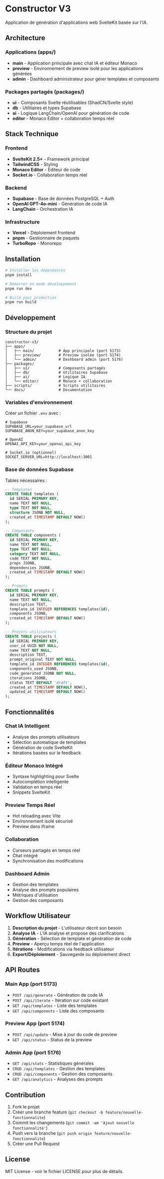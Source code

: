 # Constructor V3

Application de génération d'applications web SvelteKit basée sur l'IA.

## Architecture

### Applications (apps/)

- **main** - Application principale avec chat IA et éditeur Monaco
- **preview** - Environnement de preview isolé pour les applications générées  
- **admin** - Dashboard administrateur pour gérer templates et composants

### Packages partagés (packages/)

- **ui** - Composants Svelte réutilisables (ShadCN/Svelte style)
- **db** - Utilitaires et types Supabase
- **ai** - Logique LangChain/OpenAI pour génération de code
- **editor** - Monaco Editor + collaboration temps réel

## Stack Technique

### Frontend
- **SvelteKit 2.5+** - Framework principal
- **TailwindCSS** - Styling
- **Monaco Editor** - Éditeur de code
- **Socket.io** - Collaboration temps réel

### Backend
- **Supabase** - Base de données PostgreSQL + Auth
- **OpenAI GPT-4o-mini** - Génération de code IA
- **LangChain** - Orchestration IA

### Infrastructure
- **Vercel** - Déploiement frontend
- **pnpm** - Gestionnaire de paquets
- **TurboRepo** - Monorepo

## Installation

```bash
# Installer les dépendances
pnpm install

# Démarrer en mode développement
pnpm run dev

# Build pour production  
pnpm run build
```

## Développement

### Structure du projet

```
constructor-v3/
├── apps/
│   ├── main/           # App principale (port 5173)
│   ├── preview/        # Preview isolée (port 5174) 
│   └── admin/          # Dashboard admin (port 5176)
├── packages/
│   ├── ui/             # Composants partagés
│   ├── db/             # Utilitaires Supabase
│   ├── ai/             # Logique IA
│   └── editor/         # Monaco + collaboration
├── scripts/            # Scripts utilitaires
└── docs/               # Documentation
```

### Variables d'environnement

Créer un fichier `.env` avec :

```env
# Supabase
SUPABASE_URL=your_supabase_url
SUPABASE_ANON_KEY=your_supabase_anon_key

# OpenAI
OPENAI_API_KEY=your_openai_api_key

# Socket.io (optionnel)
SOCKET_SERVER_URL=http://localhost:3001
```

### Base de données Supabase

Tables nécessaires :

```sql
-- Templates
CREATE TABLE templates (
  id SERIAL PRIMARY KEY,
  name TEXT NOT NULL,
  type TEXT NOT NULL,
  structure JSONB NOT NULL,
  created_at TIMESTAMP DEFAULT NOW()
);

-- Composants
CREATE TABLE components (
  id SERIAL PRIMARY KEY,
  name TEXT NOT NULL,
  type TEXT NOT NULL,
  category TEXT NOT NULL,
  code TEXT NOT NULL,
  props JSONB,
  dependencies JSONB,
  created_at TIMESTAMP DEFAULT NOW()
);

-- Prompts
CREATE TABLE prompts (
  id SERIAL PRIMARY KEY,
  name TEXT NOT NULL,
  description TEXT,
  template_id INTEGER REFERENCES templates(id),
  components JSONB,
  created_at TIMESTAMP DEFAULT NOW()
);

-- Projets utilisateurs
CREATE TABLE projects (
  id SERIAL PRIMARY KEY,
  user_id UUID NOT NULL,
  name TEXT NOT NULL,
  description TEXT,
  prompt_original TEXT NOT NULL,
  template_id INTEGER REFERENCES templates(id),
  components_used JSONB,
  code_generated JSONB NOT NULL,
  iterations JSONB,
  status TEXT DEFAULT 'draft',
  created_at TIMESTAMP DEFAULT NOW(),
  updated_at TIMESTAMP DEFAULT NOW()
);
```

## Fonctionnalités

### Chat IA Intelligent
- Analyse des prompts utilisateurs
- Sélection automatique de templates
- Génération de code SvelteKit
- Itérations basées sur le feedback

### Éditeur Monaco Intégré
- Syntaxe highlighting pour Svelte
- Autocomplétion intelligente
- Validation en temps réel
- Snippets SvelteKit

### Preview Temps Réel
- Hot reloading avec Vite
- Environnement isolé sécurisé
- Preview dans iframe

### Collaboration
- Curseurs partagés en temps réel
- Chat intégré
- Synchronisation des modifications

### Dashboard Admin
- Gestion des templates
- Analyse des prompts populaires
- Métriques d'utilisation
- Gestion des composants

## Workflow Utilisateur

1. **Description du projet** - L'utilisateur décrit son besoin
2. **Analyse IA** - L'IA analyse et propose des clarifications
3. **Génération** - Sélection de template et génération de code
4. **Preview** - Aperçu temps réel de l'application
5. **Itérations** - Modifications via feedback utilisateur
6. **Export/Déploiement** - Sauvegarde ou déploiement direct

## API Routes

### Main App (port 5173)
- `POST /api/generate` - Génération de code IA
- `POST /api/iterate` - Itération sur code existant
- `GET /api/templates` - Liste des templates
- `GET /api/components` - Liste des composants

### Preview App (port 5174)
- `POST /api/update` - Mise à jour du code de preview
- `GET /api/status` - Status de la preview

### Admin App (port 5176)
- `GET /api/stats` - Statistiques générales
- `CRUD /api/templates` - Gestion des templates
- `CRUD /api/components` - Gestion des composants
- `GET /api/analytics` - Analyses des prompts

## Contribution

1. Fork le projet
2. Créer une branche feature (`git checkout -b feature/nouvelle-fonctionnalite`)
3. Commit les changements (`git commit -am 'Ajout nouvelle fonctionnalité'`)
4. Push vers la branche (`git push origin feature/nouvelle-fonctionnalite`)
5. Créer une Pull Request

## License

MIT License - voir le fichier LICENSE pour plus de détails.